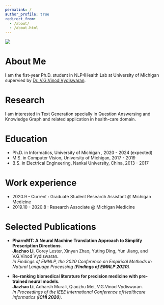 ```yaml
---
permalink: /
author_profile: true
redirect_from: 
  - /about/
  - /about.html
---
```


![ ](https://jiazhaoli.github.io/images/avatar.jpg)


# About Me
I am the fist-year Ph.D. student in NLP4Health Lab at University of Michigan supervied by [Dr. V.G.Vinod Vydiswaran](http://www-personal.umich.edu/~vgvinodv/). 

# Research
I am interested in Text Generation specially in Question Answersing and Knowledge Graph and related application in health-care domain. 

# Education

* Ph.D. in Informatics, University of Michigan , 2020 - 2024 (expected)
* M.S. in Computer Vision, University of Michigan, 2017 - 2019
* B.S. in Electrical Engineering, Nankai University, China, 2013 - 2017


# Work experience
* 2020.9 - Current : Graduate Student Research Assistant @ Michigan Medicine
* 2019.10 - 2020.8 : Research Associate @ Michigan Medicine


# Selected Publications
* <b>PharmMT: A Neural Machine Translation Approach to Simplify Prescription Directions</b>.<br>
<b>Jiazhao Li</b>, Corey Lester, Xinyan Zhao, Yuting Ding, Yun Jiang, and V.G.Vinod Vydiswaran. <br>
<i>In Findings of EMNLP, the 2020 Conference on Empirical Methods in Natural Language Processing (**Findings of EMNLP 2020**)</i>.<br>


* <b>Re-ranking biomedical literature for precision medicine with pre-trained neural models</b>. <br>
<b>Jiazhao Li</b>, Adharsh Murali, Qiaozhu Mei, V.G.Vinod Vydiswaran. <br>
<i>In Proceedings of the IEEE International Conference ofHealthcare Informatics (**ICHI 2020**)</i>.<br>



<!---Activity and Service--->
<!---Experience--->